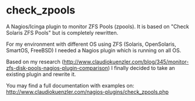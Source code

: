 check_zpools
============

A Nagios/Icinga plugin to monitor ZFS Pools (zpools).
It is based on "Check Solaris ZFS Pools" but is completely rewritten.

For my environment with different OS using ZFS (Solaris, OpenSolaris, SmartOS, FreeBSD) I needed a Nagios plugin which is running on all OS. 

Based on my research (http://www.claudiokuenzler.com/blog/345/monitor-zfs-disk-pools-nagios-plugin-comparison) I finally decided to take an existing plugin and rewrite it.

You may find a full documentation with examples on:
http://www.claudiokuenzler.com/nagios-plugins/check_zpools.php
